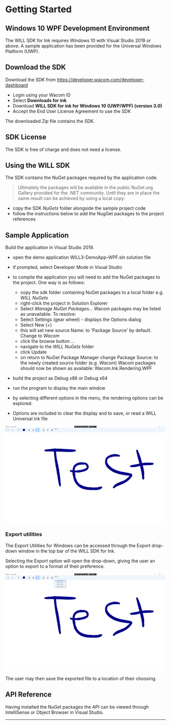 # Getting Started 

## Windows 10 WPF Development Environment

The WILL SDK for Ink requires Windows 10 with Visual Studio 2019 or above.
A sample application has been provided for the Universal Windows Platform (UWP).

## Download the SDK

Download the SDK from https://developer.wacom.com/developer-dashboard

* Login using your Wacom ID
* Select **Downloads for ink**
* Download **WILL SDK for ink for Windows 10 (UWP/WPF) (version 3.0)**
* Accept the End User License Agreement to use the SDK

The downloaded Zip file contains the SDK.


## SDK License

The SDK is free of charge and does not need a license.

## Using the WILL SDK

The SDK contains the NuGet packages required by the application code.
> Ultimately the packages will be available in the public NuGet.org Gallery provided for the .NET community.
> Until they are in place the same result can be achieved by using a local copy:

-	copy the SDK *NuGets* folder alongside the sample project code
-	follow the instructions below to add the NugGet packages to the project references
    

## Sample Application

Build the application in Visual Studio 2019.

- open the demo application WILL3-DemoApp-WPF.sln solution file
- if prompted, select Developer Mode in Visual Studio
- to compile the application you will need to add the NuGet packages to the project. One way is as follows:
    - copy the sdk folder containing NuGet packages to a local folder
      e.g. *WILL NuGets* 
    - right-click the project in Solution Explorer
    - Select *Manage NuGet Packages...* 
      Wacom packages may be listed as unavailable. To resolve:
    - Select Settings (gear wheel) - displays the Options dialog
    - Select New (+)
    - this will set new source Name: to 'Package Source' by default.
      Change to *Wacom*
    - click the browse button ...
    - navigate to the *WILL NuGets* folder
    - click Update
    - on return to NuGet Package Manager change Package Source: to the newly created source folder (e.g. *Wacom*)
      Wacom packages should now be shown as available:
        Wacom.Ink.Rendering.WPF

- build the project as Debug x86 or Debug x64
- run the program to display the main window
- by selecting different options in the menu, the rendering options can be explored.
- Options are included to clear the display and to save, or read a WILL Universal ink file


![Demo app screenshot](media/will3-demo-wpf.png)

### Export utilities

The Export Utilities for Windows can be accessed through the Export drop-down window in the top bar of the WILL SDK for Ink.

Selecting the Export option will open the drop-down, giving the user an option to export to a format of their preference.

![Demo app export](media/will3-demo-wpf-export.png)

The user may then save the exported file to a location of their choosing.

## API Reference

Having installed the NuGet packages the API can be viewed through IntelliSense or Object Browser in Visual Studio.

----